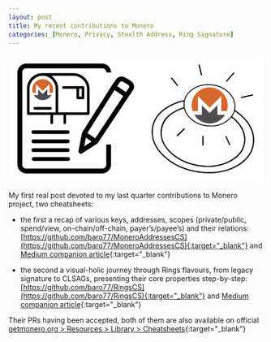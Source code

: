 ```yaml
---
layout: post
title: My recent contributions to Monero
categories: [Monero, Privacy, Stealth Address, Ring Signature]
---
```


![](/images/monero-addresses_rings.png)

My first real post devoted to my last quarter contributions to Monero project, two cheatsheets:

- the first a recap of various keys, addresses, scopes (private/public, spend/view, on-chain/off-chain, payer’s/payee’s) and their relations: [https://github.com/baro77/MoneroAddressesCS](https://github.com/baro77/MoneroAddressesCS){:target="_blank"} and [Medium companion article](https://baro77.medium.com/monero-addresses-cheatsheet-4ce51df7daa5){:target="_blank"}

- the second a visual-holic journey through Rings flavours, from legacy signature to CLSAGs, presenting their core properties step-by-step: [https://github.com/baro77/RingsCS](https://github.com/baro77/RingsCS){:target="_blank"} and [Medium companion article](https://baro77.medium.com/ring-signatures-cheatsheet-e0abb8174757){:target="_blank"}

Their PRs having been accepted, both of them are also available on official [getmonero.org > Resources > Library > Cheatsheets](https://www.getmonero.org/library/){:target="_blank"}

